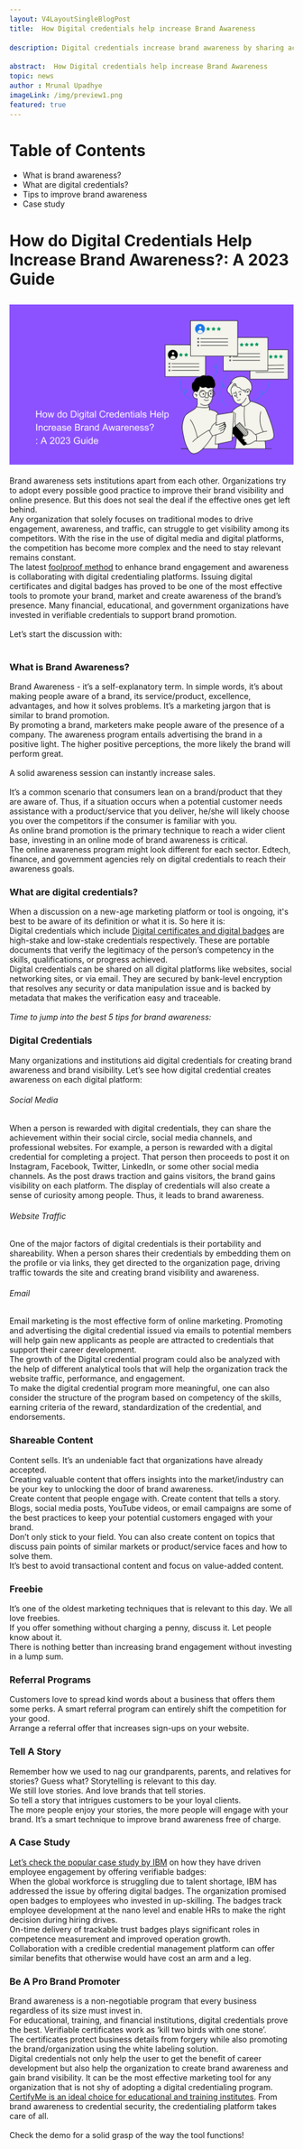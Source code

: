 ```yaml
---
layout: V4LayoutSingleBlogPost
title:  How Digital credentials help increase Brand Awareness

description: Digital credentials increase brand awareness by sharing achievements on social media, driving website traffic, and leveraging email marketing.

abstract:  How Digital credentials help increase Brand Awareness
topic: news
author : Mrunal Upadhye
imageLink: /img/preview1.png
featured: true
---
```


# Table of Contents
- What is brand awareness?
- What are digital credentials?
- Tips to improve brand awareness
- Case study

<h1>How do Digital Credentials Help Increase Brand Awareness?: A 2023 Guide</h1>

<img class="img-fluid r-16" src="/img/blog/brand awareness.png" alt="Brand Awareness" style="margin-top:10px;">
<br><br>
Brand awareness sets institutions apart from each other. Organizations try to adopt every possible good practice to improve their brand visibility and online presence. But this does not seal the deal if the effective ones get left behind.<br>Any organization that solely focuses on traditional modes to drive engagement, awareness, and traffic, can struggle to get visibility among its competitors. With the rise in the use of digital media and digital platforms, the competition has become more complex and the need to stay relevant remains constant.<br>The latest <a href="https://www.macmillandictionary.com/dictionary/british/foolproof">foolproof method</a> to enhance brand engagement and awareness is collaborating with digital credentialing platforms. Issuing digital certificates and digital badges has proved to be one of the most effective tools to promote your brand, market and create awareness of the brand’s presence. Many financial, educational, and government organizations have invested in verifiable credentials to support brand promotion.<br><br>Let’s start the discussion with:<br><br>

<h3>What is Brand Awareness?</h3>

Brand Awareness - it’s a self-explanatory term. In simple words, it’s about making people aware of a brand, its service/product, excellence, advantages, and how it solves problems. It’s a marketing jargon that is similar to brand promotion.<br>By promoting a brand, marketers make people aware of the presence of a company. The awareness program entails advertising the brand in a positive light. The higher positive perceptions, the more likely the brand will perform great.<br><br>A solid awareness session can instantly increase sales. <br><br>
It’s a common scenario that consumers lean on a brand/product that they are aware of. Thus, if a situation occurs when a potential customer needs assistance with a product/service that you deliver, he/she will likely choose you over the competitors if the consumer is familiar with you.<br>As online brand promotion is the primary technique to reach a wider client base, investing in an online mode of brand awareness is critical.<br>The online awareness program might look different for each sector. Edtech, finance, and government agencies rely on digital credentials to reach their awareness goals.<br>

<h3>What are digital credentials?</h3>
When a discussion on a new-age marketing platform or tool is ongoing, it's best to be aware of its definition or what it is. So here it is:<br>
Digital credentials which include <a href="https://www.certifyme.online/blog/What-is-a-Digital-Credential.html">Digital certificates and digital badges</a> are high-stake and low-stake credentials respectively. These are portable documents that verify the legitimacy of the person’s competency in the skills, qualifications, or progress achieved.<br>Digital credentials can be shared on all digital platforms like websites, social networking sites, or via email. They are secured by bank-level encryption that resolves any security or data manipulation issue and is backed by metadata that makes the verification easy and traceable.<br><br><i>Time to jump into the best 5 tips for brand awareness:</i><br>

<h3>Digital Credentials</h3>
Many organizations and institutions aid digital credentials for creating brand awareness and brand visibility. Let’s see how digital credential creates awareness on each digital platform:<br>
<h6>Social Media</h6>
When a person is rewarded with digital credentials, they can share the achievement within their social circle, social media channels, and professional websites. For example, a person is rewarded with a digital credential for completing a project. That person then proceeds to post it on Instagram, Facebook, Twitter, LinkedIn, or some other social media channels. As the post draws traction and gains visitors, the brand gains visibility on each platform. The display of credentials will also create a sense of curiosity among people. Thus, it leads to brand awareness.<br>

<h6>Website Traffic</h6>
One of the major factors of digital credentials is their portability and shareability. When a person shares their credentials by embedding them on the profile or via links, they get directed to the organization page, driving traffic towards the site and creating brand visibility and awareness.<br>

<h6>Email</h6>
Email marketing is the most effective form of online marketing. Promoting and advertising the digital credential issued via emails to potential members will help gain new applicants as people are attracted to credentials that support their career development.<br>
The growth of the Digital credential program could also be analyzed with the help of different analytical tools that will help the organization track the website traffic, performance, and engagement.<br>
To make the digital credential program more meaningful, one can also consider the structure of the program based on competency of the skills, earning criteria of the reward, standardization of the credential, and endorsements.<br>

<h3>Shareable Content</h3>
Content sells. It’s an undeniable fact that organizations have already accepted. <br>
Creating valuable content that offers insights into the market/industry can be your key to unlocking the door of brand awareness.<br>
Create content that people engage with. Create content that tells a story. <br>
Blogs, social media posts, YouTube videos, or email campaigns are some of the best practices to keep your potential customers engaged with your brand.<br>
Don’t only stick to your field. You can also create content on topics that discuss pain points of similar markets or product/service faces and how to solve them.<br>
It’s best to avoid transactional content and focus on value-added content.<br>

<h3>Freebie</h3>
It’s one of the oldest marketing techniques that is relevant to this day. We all love freebies.<br>
If you offer something without charging a penny, discuss it. Let people know about it.<br>
There is nothing better than increasing brand engagement without investing in a lump sum.<br>

<h3>Referral Programs</h3>
Customers love to spread kind words about a business that offers them some perks. A smart referral program can entirely shift the competition for your good.<br>
Arrange a referral offer that increases sign-ups on your website.<br>

<h3>Tell A Story</h3>
Remember how we used to nag our grandparents, parents, and relatives for stories? Guess what? Storytelling is relevant to this day.<br>
We still love stories. And love brands that tell stories.<br>
So tell a story that intrigues customers to be your loyal clients.<br>
The more people enjoy your stories, the more people will engage with your brand. It’s a smart technique to improve brand awareness free of charge.<br>

<h3>A Case Study</h3>

<a href="https://www.pearson.com/content/dam/one-dot-com/one-dot-com/ped-blogs/wp-content/pdfs/IBM-case-study-ACCLAIM.pdf">Let’s check the popular case study by IBM</a> on how they have driven employee engagement by offering verifiable badges:<br>
When the global workforce is struggling due to talent shortage, IBM has addressed the issue by offering digital badges. The organization promised open badges to employees who invested in up-skilling. The badges track employee development at the nano level and enable HRs to make the right decision during hiring drives.<br>
On-time delivery of trackable trust badges plays significant roles in competence measurement and improved operation growth.<br>
Collaboration with a credible credential management platform can offer similar benefits that otherwise would have cost an arm and a leg.<br>

<h3>Be A Pro Brand Promoter</h3>
Brand awareness is a non-negotiable program that every business regardless of its size must invest in.<br>
For educational, training, and financial institutions, digital credentials prove the best. Verifiable certificates work as ‘kill two birds with one stone’. <br>
The certificates protect business details from forgery while also promoting the brand/organization using the white labeling solution.<br>
Digital credentials not only help the user to get the benefit of career development but also help the organization to create brand awareness and gain brand visibility. It can be the most effective marketing tool for any organization that is not shy of adopting a digital credentialing program.<br>
<a href="https://certifyme.online/">CertifyMe is an ideal choice for educational and training institutes</a>. From brand awareness to credential security, the credentialing platform takes care of all.<br><br>
Check the demo for a solid grasp of the way the tool functions!<br><br>


